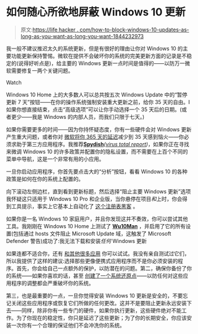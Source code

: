 # 如何随心所欲地屏蔽 Windows 10 更新

> 原文:[https://life hacker . com/how-to-block-windows-10-updates-as-long-as-you-want-as-long-you-want-1844232973](https://lifehacker.com/how-to-block-windows-10-updates-for-as-long-as-you-want-1844232973)

我一般不建议推迟太久的系统更新，但是有很好的理由让你对 Windows 10 的主要功能更新保持警惕。微软在提供不会破坏你的系统的完美更新方面的记录是不稳定的(说得好听点是)，给主要的 Windows 更新一点时间是值得的——以防万一微软需要修复一两个关键问题。

Watch

Windows 10 Home 上的大多数人可以总共按五次 Windows Update 中的“暂停更新 7 天”按钮——在你的操作系统强制安装重大更新之前，给你 35 天的自由。I 如果你想直接结束，点击“高级选项”可以让你手动选择一个 35 天后的日期。(或者更少——我是 Windows 的内部人员，而我们只限于七天。)

如果你需要更多的时间——因为你持怀疑态度，你有一些硬件会对 Windows 更新产生重大问题，或者你对 [微软将你 365 天的延迟](https://gizmodo.com/microsoft-kills-one-of-its-best-windows-10-update-looph-1844180993)减少到 35 天感到恼火——你必须求助于第三方应用程序。我推荐[**Spydish**](https://github.com/builtbybel/spydish)*(*[*virus total report*](https://www.virustotal.com/gui/file/d93aabde231211ec16044742ad9a7174007c1749a42d9081fbafe8e9572e2359/detection)*)*，如果你正在寻找来微调 Windows 10 的许多政策并配置你的隐私设置，而不需要在上百个不同的菜单中导航，这是一个非常有用的小应用。

一旦你启动应用程序，你首先要点击大的“分析”按钮，看看 Windows 10 的各种政策是如何在你的系统上配置的。

向下滚动左侧边栏，直到看到更新标题，然后选择“阻止主要 Windows 更新”选项我怀疑这只适用于 Windows 10 Pro 和企业版，当你悬停在项目*和*上时，你会得到工具提示，事实上它基本上自动化了 [这个注册表黑客](https://www.bleepingcomputer.com/news/microsoft/this-registry-trick-lets-you-block-major-windows-10-updates/) 。

如果你是一名 Windows 10 家庭用户，并且你发现这并不奏效，你可以尝试其他工具。我刚刚在 Windows 10 Home 上测试了 [**Wu10Man**](https://github.com/WereDev/Wu10Man) ，并启用了它的所有设置(包括通过 hosts 文件阻止 Microsoft Update 域，这触发了 Microsoft Defender 警告)成功了:我无法下载和安装*任何* Windows 更新

如果连都不适合你，还有 [和其他很多应用](https://www.thewindowsclub.com/free-update-blocker-tools-to-stop-automatic-windows-10-updates/) 你可以试试。我没有亲自测试过它们，所以我提供了这样的建议:选择那些更像便携式应用程序而不是你必须安装的程序。首先，你会给自己一点额外的保护，以防潜在的问题。第二，确保你备份了你的系统——如果你喜欢的话，甚至 [创建了一个系统还原点](https://lifehacker.com/the-complete-guide-to-windows-system-restore-its-bette-5466794#:~:text=If%20you're%20using%20Windows,longer%20than%20a%20few%20seconds.)——以防任何对这些应用程序的调整都会严重破坏你的系统。

第三，也是最重要的一点，一旦你觉得安装 Windows 10 更新是安全的，不要忘记关闭这些应用程序或恢复它们所做的任何更改。这并不是要阻止更新永远安装下去——同样，除非你有一些专门的硬件，如果你执行更新，这些硬件绝对不能工作。为了你现在的稳定性，你只是延迟了这些更新；为了你的长期安全，你应该安装一次你有一个合理的保证他们不会冲洗你的系统。